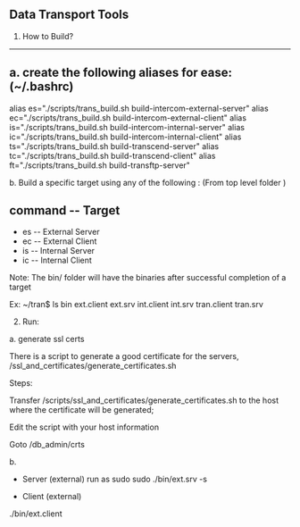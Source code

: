 Data Transport Tools
-----------------


1. How to Build?
--------------


a. create the following aliases for ease: (~/.bashrc)
--------------- 
alias es="./scripts/trans_build.sh build-intercom-external-server"
alias ec="./scripts/trans_build.sh build-intercom-external-client"
alias is="./scripts/trans_build.sh build-intercom-internal-server"
alias ic="./scripts/trans_build.sh build-intercom-internal-client"
alias ts="./scripts/trans_build.sh build-transcend-server"
alias tc="./scripts/trans_build.sh build-transcend-client"
alias ft="./scripts/trans_build.sh build-transftp-server"


b. Build a specific target using any of the following :
   (From top level folder )

command --    Target 
------------------------
- es     -- External Server
- ec     -- External Client
- is     -- Internal Server
- ic     -- Internal Client

Note: The bin/ folder will have the binaries after successful completion of a target

Ex:
~/tran$ ls bin
ext.client  ext.srv  int.client  int.srv  tran.client  tran.srv

2. Run:

a. generate ssl certs

There is a script to generate a good certificate for the servers,  <root>/ssl_and_certificates/generate_certificates.sh 

 

Steps: 

Transfer <root>/scripts/ssl_and_certificates/generate_certificates.sh to the host where the certificate will be generated; 

Edit the script with your host information 

Goto  <repository>/db_admin/crts 

b.
   -  Server (external) run as sudo 
    sudo ./bin/ext.srv -s

   - Client (external)
   
   ./bin/ext.client

